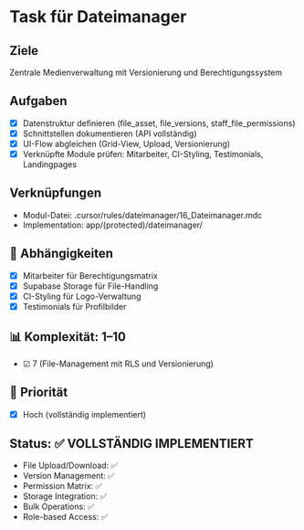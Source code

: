 # Task für Dateimanager

## Ziele
Zentrale Medienverwaltung mit Versionierung und Berechtigungssystem

## Aufgaben
- [x] Datenstruktur definieren (file_asset, file_versions, staff_file_permissions)
- [x] Schnittstellen dokumentieren (API vollständig)
- [x] UI-Flow abgleichen (Grid-View, Upload, Versionierung)
- [x] Verknüpfte Module prüfen: Mitarbeiter, CI-Styling, Testimonials, Landingpages

## Verknüpfungen
- Modul-Datei: .cursor/rules/dateimanager/16_Dateimanager.mdc
- Implementation: app/(protected)/dateimanager/

## 🔗 Abhängigkeiten
- [x] Mitarbeiter für Berechtigungsmatrix
- [x] Supabase Storage für File-Handling
- [x] CI-Styling für Logo-Verwaltung
- [x] Testimonials für Profilbilder

## 📊 Komplexität: 1–10
- ☑ 7 (File-Management mit RLS und Versionierung)

## 🧱 Priorität
- [x] Hoch (vollständig implementiert)

## Status: ✅ VOLLSTÄNDIG IMPLEMENTIERT
- File Upload/Download: ✅
- Version Management: ✅
- Permission Matrix: ✅
- Storage Integration: ✅
- Bulk Operations: ✅
- Role-based Access: ✅ 